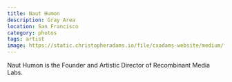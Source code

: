 ```yaml
---
title: Naut Humon
description: Gray Area
location: San Francisco
category: photos
tags: artist
image: https://static.christopheradams.io/file/cxadams-website/medium/flickr/1864/43824763384_2de34e9632_k.jpg
---
```


Naut Humon is the Founder and Artistic Director of Recombinant Media Labs.

